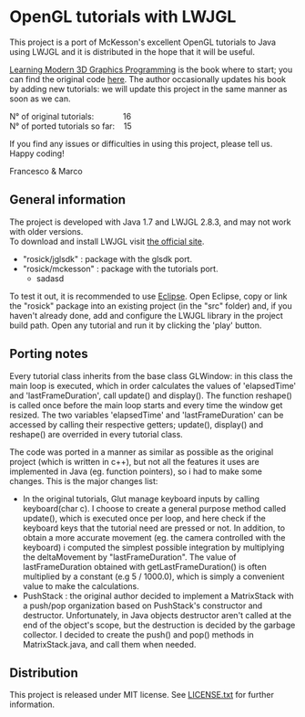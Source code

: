 OpenGL tutorials with LWJGL
===========================

This project is a port of McKesson's excellent OpenGL tutorials to Java using LWJGL and it is distributed in the hope that it will be useful.

[Learning Modern 3D Graphics Programming](http://www.arcsynthesis.org/gltut/index.html) is the book where to start; you can find the original code
[here](https://bitbucket.org/alfonse/gltut/wiki/Home). The author occasionally updates his book by adding new tutorials:
we will update this project in the same manner as soon as we can.

N° of original tutorials:&nbsp;&nbsp;&nbsp;&nbsp;&nbsp;&nbsp;&nbsp;&nbsp;&nbsp;&nbsp;&nbsp;&nbsp;&nbsp;16  
N° of ported tutorials so far:&nbsp;&nbsp;&nbsp;&nbsp;15

If you find any issues or difficulties in using this project, please tell us.  
Happy coding! 

Francesco & Marco



General information
-------------------
The project is developed with Java 1.7 and LWJGL 2.8.3, and may not work with older versions.  
To download and install LWJGL visit [the official site](http://www.lwjgl.org/). 

- "rosick/jglsdk" 	: package with the glsdk port.
- "rosick/mckesson" : package with the tutorials port.
  - sadasd 

To test it out, it is recommended to use [Eclipse](http://www.eclipse.org/). Open Eclipse, copy or link the "rosick" package into an existing project (in the "src" folder) and, if you haven't already done, 
add and configure the LWJGL library in the project build path. Open any tutorial and run it by clicking the 'play' button.



Porting notes
-------------
Every tutorial class inherits from the base class GLWindow: in this class the main loop is executed, which in order calculates the values of 'elapsedTime' 
and 'lastFrameDuration', call update() and display(). The function reshape() is called once before the main loop starts and every time the window get resized. 
The two variables 'elapsedTime' and 'lastFrameDuration' can be accessed by calling their respective getters; update(), display() and reshape() 
are overrided in every tutorial class. 

The code was ported in a manner as similar as possible as the original project (which is written in c++), but not all the features it uses are implemented in Java 
(eg. function pointers), so i had to make some changes. This is the major changes list:

* In the original tutorials, Glut manage keyboard inputs by calling keyboard(char c). I choose to create a general purpose method called update(), which is executed 
once per loop, and here check if the keyboard keys that the tutorial need are pressed or not. In addition, to obtain a more accurate movement (eg. the camera controlled with the keyboard) i computed the simplest 
possible integration by multiplying the deltaMovement by "lastFrameDuration". The value of lastFrameDuration obtained with getLastFrameDuration() is often multiplied by a constant (e.g 5 / 1000.0), which
is simply a convenient value to make the calculations.
* PushStack : the original author decided to implement a MatrixStack with a push/pop organization based on PushStack's constructor and destructor. 
Unfortunately, in Java objects destructor aren't called at the end of the object's scope, but the destruction is decided by the garbage collector.
I decided to create the push() and pop() methods in MatrixStack.java, and call them when needed.



Distribution
------------

This project is released under MIT license. See [LICENSE.txt](https://github.com/rosickteam/OpenGL/blob/master/LICENSE.txt) for further information.